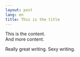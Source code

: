 ```yaml
---
layout: post
lang: en
title: This is the title
---
```

This is the content.  
And more content.

Really great writing. Sexy writing.
